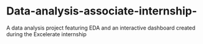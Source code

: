 # Data-analysis-associate-internship-
A data analysis project featuring EDA and an interactive dashboard created during the Excelerate internship
